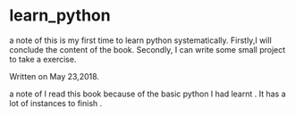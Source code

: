 # learn_python
a note of <a byte of python >
this is my first time to learn python systematically.
Firstly,I will conclude the content of the book.
Secondly, I can write some small project to take a exercise.

Written on May 23,2018.

a note of <programming collective intelligence>
I read this book because of the basic python I had learnt .
It has a lot of instances to finish .